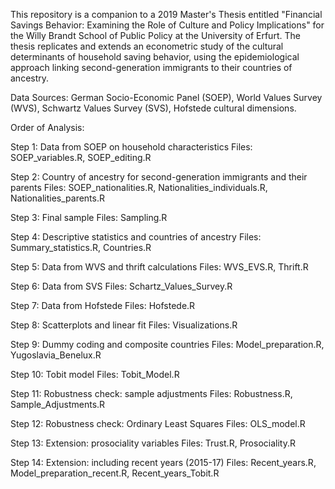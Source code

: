 This repository is a companion to a 2019 Master's Thesis entitled "Financial Savings Behavior: Examining the Role of Culture and Policy Implications" for the Willy Brandt School of Public Policy at the University of Erfurt. The thesis replicates and extends an econometric study of the cultural determinants of household saving behavior, using the epidemiological approach linking second-generation immigrants to their countries of ancestry.

Data Sources: German Socio-Economic Panel (SOEP), World Values Survey (WVS), Schwartz Values Survey (SVS), Hofstede cultural dimensions. 

Order of Analysis: 

Step 1: Data from SOEP on household characteristics
Files: SOEP_variables.R, SOEP_editing.R

Step 2: Country of ancestry for second-generation immigrants and their parents
Files: SOEP_nationalities.R, Nationalities_individuals.R, Nationalities_parents.R

Step 3: Final sample
Files: Sampling.R

Step 4: Descriptive statistics and countries of ancestry
Files: Summary_statistics.R, Countries.R

Step 5: Data from WVS and thrift calculations
Files: WVS_EVS.R, Thrift.R

Step 6: Data from SVS
Files: Schartz_Values_Survey.R

Step 7: Data from Hofstede
Files: Hofstede.R

Step 8: Scatterplots and linear fit
Files: Visualizations.R

Step 9: Dummy coding and composite countries
Files: Model_preparation.R, Yugoslavia_Benelux.R

Step 10: Tobit model
Files: Tobit_Model.R

Step 11: Robustness check: sample adjustments
Files: Robustness.R, Sample_Adjustments.R

Step 12: Robustness check: Ordinary Least Squares
Files: OLS_model.R

Step 13: Extension: prosociality variables
Files: Trust.R, Prosociality.R

Step 14: Extension: including recent years (2015-17)
Files: Recent_years.R, Model_preparation_recent.R, Recent_years_Tobit.R

